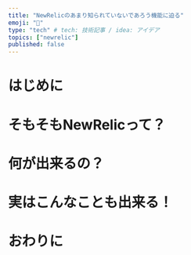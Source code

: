 ```yaml
---
title: "NewRelicのあまり知られていないであろう機能に迫る"
emoji: "🔭"
type: "tech" # tech: 技術記事 / idea: アイデア
topics: ["newrelic"]
published: false
---
```


# はじめに

# そもそもNewRelicって？

# 何が出来るの？

# 実はこんなことも出来る！

# おわりに
